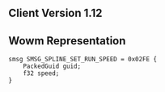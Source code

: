 ## Client Version 1.12

## Wowm Representation
```rust,ignore
smsg SMSG_SPLINE_SET_RUN_SPEED = 0x02FE {
    PackedGuid guid;    
    f32 speed;    
}

```
